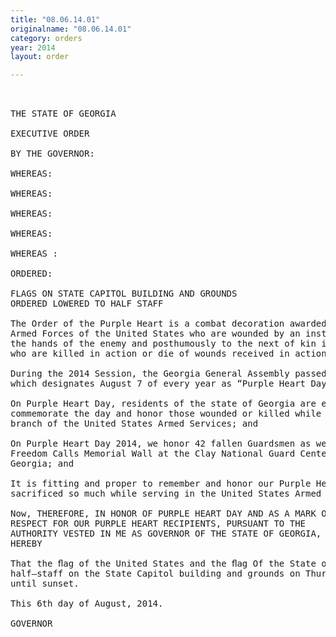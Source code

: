 ```yaml
---
title: "08.06.14.01"
originalname: "08.06.14.01"
category: orders
year: 2014
layout: order

---
```

<pre>
 

THE STATE OF GEORGIA

EXECUTIVE ORDER

BY THE GOVERNOR:

WHEREAS:

WHEREAS:

WHEREAS:

WHEREAS:

WHEREAS :

ORDERED:

FLAGS ON STATE CAPITOL BUILDING AND GROUNDS
ORDERED LOWERED TO HALF STAFF

The Order of the Purple Heart is a combat decoration awarded to members of the
Armed Forces of the United States who are wounded by an instrument of war in
the hands of the enemy and posthumously to the next of kin in the name Of those
who are killed in action or die of wounds received in action; and

During the 2014 Session, the Georgia General Assembly passed Senate Bill 276
which designates August 7 of every year as “Purple Heart Day”; and

On Purple Heart Day, residents of the state of Georgia are encouraged to
commemorate the day and honor those wounded or killed while serving in any
branch of the United States Armed Services; and

On Purple Heart Day 2014, we honor 42 fallen Guardsmen as we dedicate the
Freedom Calls Memorial Wall at the Clay National Guard Center, Marietta,
Georgia; and

It is fitting and proper to remember and honor our Purple Heart recipients who
sacrificed so much while serving in the United States Armed Services.

Now, THEREFORE, IN HONOR OF PURPLE HEART DAY AND AS A MARK OF
RESPECT FOR OUR PURPLE HEART RECIPIENTS, PURSUANT TO THE
AUTHORITY VESTED IN ME AS GOVERNOR OF THE STATE OF GEORGIA, IT Is
HEREBY

That the ﬂag of the United States and the ﬂag Of the State of Georgia be ﬂown at
half—staff on the State Capitol building and grounds on Thursday, August 7, 2014,
until sunset.

This 6th day of August, 2014.

GOVERNOR

</pre>

